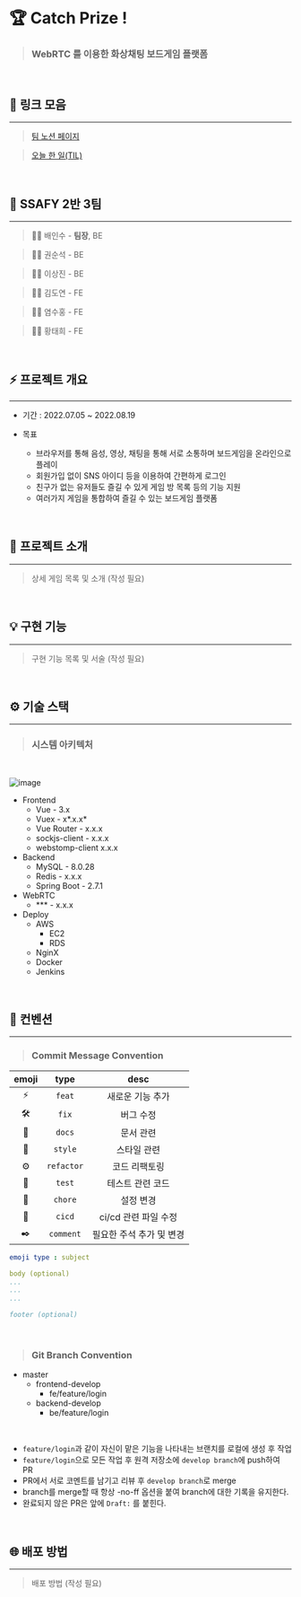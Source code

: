 # 🏆 **Catch Prize !**

> ### WebRTC 를 이용한 화상채팅 보드게임 플랫폼

<br/>

## 🔗 **링크 모음**

<hr/>

> [팀 노션 페이지](https://awesome-gardenia-42a.notion.site/3-3ffec97331794949820351b077cb72a2)

> [오늘 한 일(TIL)](./TIL.md)

<br/>

## 🙉 **SSAFY 2반 3팀**

<hr/>

> 👨‍💻 배인수 - **팀장**, BE

> 👨‍💻 권순석 - BE

> 👨‍💻 이상진 - BE

> 👨‍💻 김도연 - FE

> 👩‍💻 염수홍 - FE

> 👨‍💻 황태희 - FE

<br/>

## ⚡ **프로젝트 개요**

<hr/>

- 기간 : 2022.07.05 ~ 2022.08.19

- 목표
  - 브라우저를 통해 음성, 영상, 채팅을 통해 서로 소통하며 보드게임을 온라인으로 플레이
  - 회원가입 없이 SNS 아이디 등을 이용하여 간편하게 로그인
  - 친구가 없는 유저들도 즐길 수 있게 게임 방 목록 등의 기능 지원
  - 여러가지 게임을 통합하여 즐길 수 있는 보드게임 플랫폼

<br/>

## 🔎 **프로젝트 소개**

<hr/>

> 상세 게임 목록 및 소개 (작성 필요)

<br/>

## 💡 **구현 기능**

<hr/>

> 구현 기능 목록 및 서술 (작성 필요)

<br/>

## ⚙️ **기술 스택**

<hr/>

> ### 시스템 아키텍처

<br/>

![image](https://lab.ssafy.com/s07-webmobile1-sub2/S07P12A203/uploads/ba27050cec32290077e9f56f47dc051d/architecture.jpg)

- Frontend
  - Vue - 3.x
  - Vuex - x*.x.x*
  - Vue Router - x.x.x
  - sockjs-client - x.x.x
  - webstomp-client x.x.x
- Backend
  - MySQL - 8.0.28
  - Redis - x.x.x
  - Spring Boot - 2.7.1
- WebRTC
  - \*\*\* - x.x.x
- Deploy
  - AWS
    - EC2
    - RDS
  - NginX
  - Docker
  - Jenkins

<br/>

## 🌵 **컨벤션**

<hr/>

> ### Commit Message Convention

| emoji |    type    |         desc         |
| :---: | :--------: | :------------------: |
|  ⚡   |   `feat`   |   새로운 기능 추가   |
|  🛠️   |   `fix`    |      버그 수정       |
|  📝   |   `docs`   |      문서 관련       |
|  🎨   |  `style`   |     스타일 관련      |
|  ⚙️   | `refactor` |    코드 리팩토링     |
|  🚗   |   `test`   |   테스트 관련 코드   |
|  🌵   |  `chore`   |      설정 변경       |
|  🐋   |   `cicd`   | ci/cd 관련 파일 수정 |
|  ✒️   |   `comment`   | 필요한 주석 추가 및 변경 |

```yaml
emoji type : subject

body (optional)
...
...
...

footer (optional)
```

<br/>

> ### Git Branch Convention

- master
  - frontend-develop
    - fe/feature/login
  - backend-develop
    - be/feature/login

<br/>

- `feature/login`과 같이 자신이 맡은 기능을 나타내는 브랜치를 로컬에 생성 후 작업
- `feature/login`으로 모든 작업 후 원격 저장소에 `develop branch`에 push하여 PR
- PR에서 서로 코멘트를 남기고 리뷰 후 `develop branch`로 merge
- branch를 merge할 때 항상 -no-ff 옵션을 붙여 branch에 대한 기록을 유지한다.
- 완료되지 않은 PR은 앞에 `Draft:` 를 붙힌다.

<br/>

## 🌐 **배포 방법**

<hr/>

> 배포 방법 (작성 필요)

<br/>
